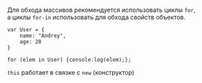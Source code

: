 Для обхода массивов рекомендуется использовать циклы `for`,    
а циклы `for-in` использовать для обхода свойств объектов.  

```
var User = {
	name: "Andrey",
	age: 28
}

for (elem in User) {console.log(elem);};
```


`this` работает в связке с `new` (конструктор)  